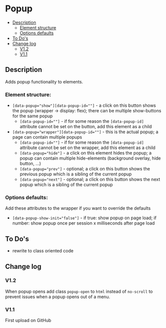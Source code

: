 # Popup
- [Description](#description)
    - [Element structure](#element-structure)
    - [Options defaults](#options-defaults)
- [To Do's](#to-dos)
- [Change log](#change-log)
    - [V1.2](#v12)
    - [V1.1](#v11)

## Description
Adds popup functionality to elements.
### Element structure:
- `[data-popup="show"][data-popup-id=""]` - a click on this button shows the popup (wrapper -> display: flex); there can be multiple show-buttons for the same popup
    - `[data-popup-id=""]` - if for some reason the `[data-popup-id]` attribute cannot be set on the button, add this element as a child
- `[data-popup="wrapper"][data-popup-id=""]` - this is the actual popup; a page can contain multiple popups
    - `[data-popup-id=""]` - if for some reason the `[data-popup-id]` attribute cannot be set on the wrapper, add this element as a child
    - `[data-popup="hide"]` - a click on this element hides the popup; a popup can contain multiple hide-elements (background overlay, hide button, ...)
    - `[data-popup="prev"]` - optional; a click on this button shows the previous popup which is a sibling of the current popup
    - `[data-popup="next"]` - optional; a click on this button shows the next popup which is a sibling of the current popup
### Options defaults:
Add these attributes to the wrapper if you want to override the defaults
- `[data-popup-show-init="false"]` - if true: show popup on page load; if number: show popup once per session x milliseconds after page load

## To Do's
- rewrite to class oriented code

## Change log
### V1.2
When popup opens add class `popup-open` to `html` instead of `no-scroll` to prevent issues when a popup opens out of a menu.
### V1.1
First upload on GitHub
